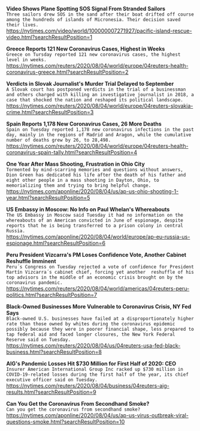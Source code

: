 **Video Shows Plane Spotting SOS Signal From Stranded Sailors**\
`Three sailors drew SOS in the sand after their boat drifted off course among the hundreds of islands of Micronesia. Their decision saved their lives.`\
https://nytimes.com/video/world/100000007271927/pacific-island-rescue-video.html?searchResultPosition=1

**Greece Reports 121 New Coronavirus Cases, Highest in Weeks**\
`Greece on Tursday reported 121 new coronavirus cases, the highest level in weeks.`\
https://nytimes.com/reuters/2020/08/04/world/europe/04reuters-health-coronavirus-greece.html?searchResultPosition=2

**Verdicts in Slovak Journalist's Murder Trial Delayed to September**\
`A Slovak court has postponed verdicts in the trial of a businessman and others charged with killing an investigative journalist in 2018, a case that shocked the nation and reshaped its political landscape.`\
https://nytimes.com/reuters/2020/08/04/world/europe/04reuters-slovakia-crime.html?searchResultPosition=3

**Spain Reports 1,178 New Coronavirus Cases, 26 More Deaths**\
`Spain on Tuesday reported 1,178 new coronavirus infections in the past day, mainly in the regions of Madrid and Aragon, while the cumulative number of deaths grew by 26, to 28,498. `\
https://nytimes.com/reuters/2020/08/04/world/europe/04reuters-health-coronavirus-spain-tally.html?searchResultPosition=4

**One Year After Mass Shooting, Frustration in Ohio City**\
`Tormented by mind-scarring memories and questions without answers, Dion Green has dedicated his life after the death of his father and eight other people in a mass shooting in Dayton, Ohio, to memorializing them and trying to bring helpful change.`\
https://nytimes.com/aponline/2020/08/04/us/ap-us-ohio-shooting-1-year.html?searchResultPosition=5

**US Embassy in Moscow: No Info on Paul Whelan's Whereabouts**\
`The US Embassy in Moscow said Tuesday it had no information on the whereabouts of an American convicted in June of espionage, despite reports that he is being transferred to a prison colony in central Russia.`\
https://nytimes.com/aponline/2020/08/04/world/europe/ap-eu-russia-us-espionage.html?searchResultPosition=6

**Peru President Vizcarra's PM Loses Confidence Vote, Another Cabinet Reshuffle Imminent**\
`Peru´s Congress on Tuesday rejected a vote of confidence for President Martín Vizcarra´s cabinet chief, forcing yet another  reshuffle of his top advisors in the middle of an economic crisis brought on by the coronavirus pandemic. `\
https://nytimes.com/reuters/2020/08/04/world/americas/04reuters-peru-politics.html?searchResultPosition=7

**Black-Owned Businesses More Vulnerable to Coronavirus Crisis, NY Fed Says**\
`Black-owned U.S. businesses have failed at a disproportionately higher rate than those owned by whites during the coronavirus epidemic possibly because they were in poorer financial shape, less prepared to tap federal aid and faced longer closures, the New York Federal Reserve said on Tuesday.`\
https://nytimes.com/reuters/2020/08/04/us/04reuters-usa-fed-black-business.html?searchResultPosition=8

**AIG's Pandemic Losses Hit $730 Million for First Half of 2020: CEO**\
`Insurer American International Group Inc racked up $730 million in COVID-19-related losses during the first half of the year, its chief executive officer said on Tuesday.`\
https://nytimes.com/reuters/2020/08/04/business/04reuters-aig-results.html?searchResultPosition=9

**Can You Get the Coronavirus From Secondhand Smoke?**\
`Can you get the coronavirus from secondhand smoke? `\
https://nytimes.com/aponline/2020/08/04/us/ap-us-virus-outbreak-viral-questions-smoke.html?searchResultPosition=10

